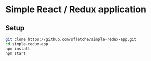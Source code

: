 # Simple React / Redux application

## Setup

```bash
git clone https://github.com/sfletche/simple-redux-app.git
cd simple-redux-app
npm install
npm start
```
